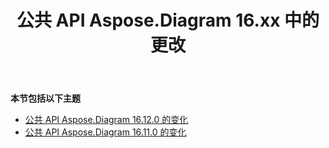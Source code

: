 ﻿---
title: 公共 API Aspose.Diagram 16.xx 中的更改
type: docs
weight: 20
url: /zh/net/public-api-changes-in-aspose-diagram-16-x-x/
---
**本节包括以下主题**
- [公共 API Aspose.Diagram 16.12.0 的变化](/diagram/zh/net/public-api-changes-in-aspose-diagram-16-12-0/)
- [公共 API Aspose.Diagram 16.11.0 的变化](/diagram/zh/net/public-api-changes-in-aspose-diagram-16-11-0/)
